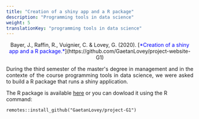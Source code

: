 ```yaml
---
title: "Creation of a shiny app and a R package"
description: "Programming tools in data science"
weight: 5
translationKey: "programming tools in data science"
---
```



<center> Bayer, J., Raffin, R., Vuignier, C. & Lovey, G. (2020). [<span style="color:blue">*Creation of a shiny app and a R package.*</span>](https://github.com/GaetanLovey/project-website-G1)</p></center>

<p style="text-align:justify;">During the third semester of the master's degree in management and in the contexte of the course programming tools in data science, we were asked to build a R package that runs a shiny application.</p> 

The R package is available [here](https://github.com/GaetanLovey/project-G1) or you can dowload it using the R command: 

```{r}
remotes::install_github("GaetanLovey/project-G1")
```

